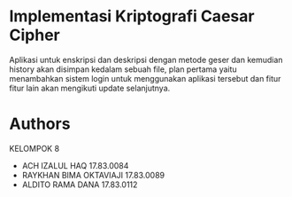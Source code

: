 # Implementasi Kriptografi Caesar Cipher
Aplikasi untuk enskripsi dan deskripsi dengan metode geser dan kemudian history akan disimpan kedalam sebuah file, plan pertama yaitu menambahkan sistem login untuk menggunakan aplikasi tersebut dan fitur fitur lain akan mengikuti update selanjutnya.
# Authors
KELOMPOK 8

* ACH IZALUL HAQ          17.83.0084
* RAYKHAN BIMA OKTAVIAJI  17.83.0089
* ALDITO RAMA DANA        17.83.0112




